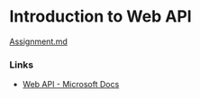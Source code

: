 # Introduction to Web API

[Assignment.md](./Assignment.md)

### Links

- [Web API - Microsoft Docs](https://www.asp.net/web-api)